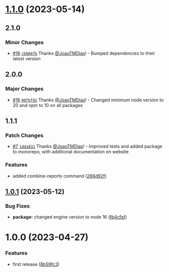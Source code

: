 # [1.1.0](https://github.com/JoaoTMDias/merge-coverage/compare/v1.0.1...v1.1.0) (2023-05-14)

## 2.1.0

### Minor Changes

- [#18](https://github.com/JoaoTMDias/frontend/pull/18) [`cb984fb`](https://github.com/JoaoTMDias/frontend/commit/cb984fbf65d7e8e8200d2b158659555b61f5a153) Thanks [@JoaoTMDias](https://github.com/JoaoTMDias)! - Bumped dependencies to their latest version

## 2.0.0

### Major Changes

- [#16](https://github.com/JoaoTMDias/frontend/pull/16) [`90fbf92`](https://github.com/JoaoTMDias/frontend/commit/90fbf922a9e2d8c868e3d6e7967bed24a46640f3) Thanks [@JoaoTMDias](https://github.com/JoaoTMDias)! - Changed minimum node version to 20 and npm to 10 on all packages

## 1.1.1

### Patch Changes

- [#7](https://github.com/JoaoTMDias/frontend/pull/7) [`1dda831`](https://github.com/JoaoTMDias/frontend/commit/1dda83161b5f9e46a9e6120e3f12b7483f877c8c) Thanks [@JoaoTMDias](https://github.com/JoaoTMDias)! - Improved tests and added package to monorepo, with additional documentation on website

### Features

- added combine-reports command ([266d92f](https://github.com/JoaoTMDias/merge-coverage/commit/266d92f3e284b3176394dbbcff1e4f15521a9cfd))

## [1.0.1](https://github.com/JoaoTMDias/merge-coverage/compare/v1.0.0...v1.0.1) (2023-05-12)

### Bug Fixes

- **package:** changed engine version to node 16 ([fb4cfaf](https://github.com/JoaoTMDias/merge-coverage/commit/fb4cfaf4dd1e6e4a286f1efdbf7fc9df18c4ac86))

# 1.0.0 (2023-04-27)

### Features

- first release ([8b59fc3](https://github.com/JoaoTMDias/merge-coverage/commit/8b59fc3ceb47b49bd67697faea6ce1384f074bb8))
